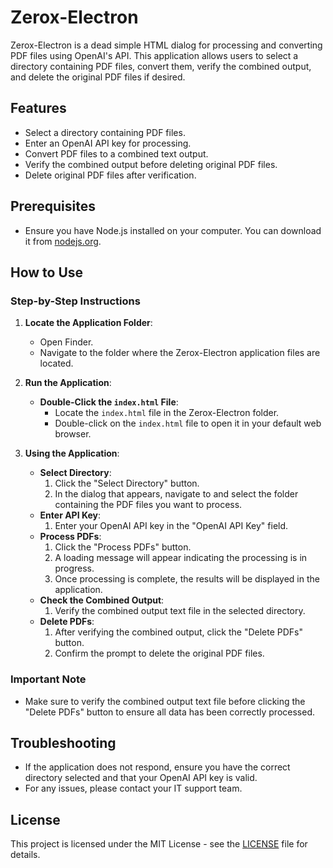 # Zerox-Electron

Zerox-Electron is a dead simple HTML dialog for processing and converting PDF files using OpenAI's API. This application allows users to select a directory containing PDF files, convert them, verify the combined output, and delete the original PDF files if desired.

## Features

- Select a directory containing PDF files.
- Enter an OpenAI API key for processing.
- Convert PDF files to a combined text output.
- Verify the combined output before deleting original PDF files.
- Delete original PDF files after verification.

## Prerequisites

- Ensure you have Node.js installed on your computer. You can download it from [nodejs.org](https://nodejs.org/).

## How to Use

### Step-by-Step Instructions

1. **Locate the Application Folder**:
   - Open Finder.
   - Navigate to the folder where the Zerox-Electron application files are located.

2. **Run the Application**:
   - **Double-Click the `index.html` File**:
     - Locate the `index.html` file in the Zerox-Electron folder.
     - Double-click on the `index.html` file to open it in your default web browser.

3. **Using the Application**:
   - **Select Directory**:
     1. Click the "Select Directory" button.
     2. In the dialog that appears, navigate to and select the folder containing the PDF files you want to process.
   - **Enter API Key**:
     1. Enter your OpenAI API key in the "OpenAI API Key" field.
   - **Process PDFs**:
     1. Click the "Process PDFs" button.
     2. A loading message will appear indicating the processing is in progress.
     3. Once processing is complete, the results will be displayed in the application.
   - **Check the Combined Output**:
     1. Verify the combined output text file in the selected directory.
   - **Delete PDFs**:
     1. After verifying the combined output, click the "Delete PDFs" button.
     2. Confirm the prompt to delete the original PDF files.

### Important Note
- Make sure to verify the combined output text file before clicking the "Delete PDFs" button to ensure all data has been correctly processed.

## Troubleshooting

- If the application does not respond, ensure you have the correct directory selected and that your OpenAI API key is valid.
- For any issues, please contact your IT support team.

## License

This project is licensed under the MIT License - see the [LICENSE](LICENSE) file for details.
